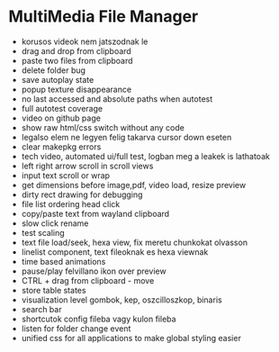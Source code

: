 # MultiMedia File Manager

- korusos videok nem jatszodnak le
- drag and drop from clipboard
- paste two files from clipboard
- delete folder bug
- save autoplay state
- popup texture disappearance
- no last accessed and absolute paths when autotest
- full autotest coverage
- video on github page
- show raw html/css switch without any code
- legalso elem ne legyen felig takarva cursor down eseten
- clear makepkg errors
- tech video, automated ui/full test, logban meg a leakek is lathatoak
- left right arrow scroll in scroll views
- input text scroll or wrap  
- get dimensions before image,pdf, video load, resize preview
- dirty rect drawing for debugging
- file list ordering head click
- copy/paste text from wayland clipboard
- slow click rename
- test scaling
- text file load/seek, hexa view, fix meretu chunkokat olvasson
- linelist component, text fileoknak es hexa viewnak
- time based animations
- pause/play felvillano ikon over preview
- CTRL + drag from clipboard - move
- store table states
- visualization level gombok, kep, oszcilloszkop, binaris
- search bar
- shortcutok config fileba vagy kulon fileba
- listen for folder change event
- unified css for all applications to make global styling easier